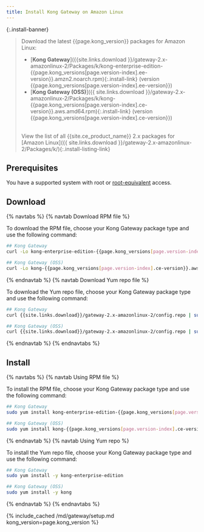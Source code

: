 ```yaml
---
title: Install Kong Gateway on Amazon Linux
---
```


<!-- Banner with links to latest downloads -->
<!-- The install-link and install-listing-link classes are used for tracking, do not remove -->

{:.install-banner}
> Download the latest {{page.kong_version}} packages for
> Amazon Linux:
> * [**Kong Gateway**]({{site.links.download }}/gateway-2.x-amazonlinux-2/Packages/k/kong-enterprise-edition-{{page.kong_versions[page.version-index].ee-version}}.amzn2.noarch.rpm){:.install-link} (version {{page.kong_versions[page.version-index].ee-version}})
> * [**Kong Gateway (OSS)**]({{ site.links.download }}/gateway-2.x-amazonlinux-2/Packages/k/kong-{{page.kong_versions[page.version-index].ce-version}}.aws.amd64.rpm){:.install-link} (version {{page.kong_versions[page.version-index].ce-version}})
> <br><br>
>
> <span class="install-subtitle">View the list of all {{site.ce_product_name}} 2.x packages for
> [Amazon Linux]({{ site.links.download }}/gateway-2.x-amazonlinux-2/Packages/k/){:.install-listing-link} </span>

## Prerequisites

You have a supported system with root or [root-equivalent](/gateway/{{page.kong_version}}/plan-and-deploy/kong-user) access.

## Download

{% navtabs %}
{% navtab Download RPM file %}

To download the RPM file, choose your Kong Gateway
package type and use the following command:

```bash
## Kong Gateway
curl -Lo kong-enterprise-edition-{{page.kong_versions[page.version-index].ee-version}}.amzn2.noarch.rpm "{{ site.links.download }}/gateway-2.x-amazonlinux-2/Packages/k/kong-enterprise-edition-{{page.kong_versions[page.version-index].ee-version}}.amzn2.noarch.rpm"
```

```bash
## Kong Gateway (OSS)
curl -Lo kong-{{page.kong_versions[page.version-index].ce-version}}.aws.amd64.rpm "{{ site.links.download }}/gateway-2.x-amazonlinux-2/Packages/k/kong-{{page.kong_versions[page.version-index].ce-version}}.aws.amd64.rpm"
```

{% endnavtab %}
{% navtab Download Yum repo file %}

To download the Yum repo file, choose your Kong Gateway
package type and use the following command:

```bash
## Kong Gateway
curl {{site.links.download}}/gateway-2.x-amazonlinux-2/config.repo | sudo tee /etc/yum.repos.d/kong-enterprise-edition.repo
```

```bash
## Kong Gateway (OSS)
curl {{site.links.download}}/gateway-2.x-amazonlinux-2/config.repo | sudo tee /etc/yum.repos.d/kong.repo
```

{% endnavtab %}
{% endnavtabs %}

<!-- ### Kong Gateway (OSS)

{% navtabs %}
{% navtab Download RPM file %}

To download the RPM file from the command line, use the following commands:

{% endnavtab %}
{% navtab Download Yum repo file %}

To download the Yum repo file from the command line, use the following command:



{% endnavtab %}
{% endnavtabs %} -->

## Install

{% navtabs %}
{% navtab Using RPM file %}

To install the RPM file, choose your Kong Gateway package
type and use the following command:

```bash
## Kong Gateway
sudo yum install kong-enterprise-edition-{{page.kong_versions[page.version-index].ee-version}}.amzn2.noarch.rpm
```

```bash
## Kong Gateway (OSS)
sudo yum install kong-{{page.kong_versions[page.version-index].ce-version}}.aws.amd64.rpm
```

{% endnavtab %}
{% navtab Using Yum repo %}

To install the Yum repo file, choose your Kong Gateway
package type and use the following command:

```bash
## Kong Gateway
sudo yum install -y kong-enterprise-edition
```

```bash
## Kong Gateway (OSS)
sudo yum install -y kong
```

{% endnavtab %}
{% endnavtabs %}
<!--
{% navtabs %}
{% navtab Using RPM file %}

To install the RPM file from the command line, use the following command:


{% endnavtab %}
{% navtab Using Yum repo %}

To install the Yum repo file from the command line, use the following command:

{% endnavtab %}
{% endnavtabs %} -->

<!-- Setup content shared between all Linux installation topics: Amazon Linux, CentOS, Ubuntu, and RHEL.
Includes the following sections: Setup configs, Using a database, Using a yaml declarative config file,
Using a yaml declarative config file, Verify install, Enable and configure Kong Manager, Enable Dev Portal,
Support, and Next Steps.

Located in the app/_includes/md/gateway folder.

See https://docs.konghq.com/contributing/includes/ for more information about using includes in this project.
-->

{% include_cached /md/gateway/setup.md kong_version=page.kong_version %}
